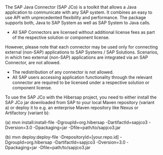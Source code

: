 The SAP Java Connector (SAP JCo) is a toolkit that allows a Java application to communicate with any SAP system.
It combines an easy to use API with unprecedented flexibility and performance. The package supports both, Java
to SAP System as well as SAP System to Java calls.
 - All SAP Connectors are licensed without additional license fees as part of the respective solution or component license.

However, please note that each connector may be used only for connecting external (non-SAP) applications to SAP Systems /
SAP Solutions. Scenarios, in which two external (non-SAP) applications are integrated via an SAP Connector, are not allowed.
 - The redistribution of any connector is not allowed.
 - All SAP users accessing application functionality through the relevant connector are required to be licensed under a
respective solution or component license.

To use the SAP JCo with the Hibersap project, you need to either install the SAP JCo jar downloaded from SAP to your local
Maven repository (variant a) or deploy it to e.g. an enterprise Maven repository like Nexus or Artifactory (variant b):

(a) mvn install:install-file -DgroupId=org.hibersap -DartifactId=sapjco3 -Dversion=3.0 -Dpackaging=jar -Dfile=path/to/sapjco3.jar

(b) mvn deploy:deploy-file -DrepositoryId=[your.repo.id] -DgroupId=org.hibersap -DartifactId=sapjco3 -Dversion=3.0 -Dpackaging=jar -Dfile=path/to/sapjco3.jar

